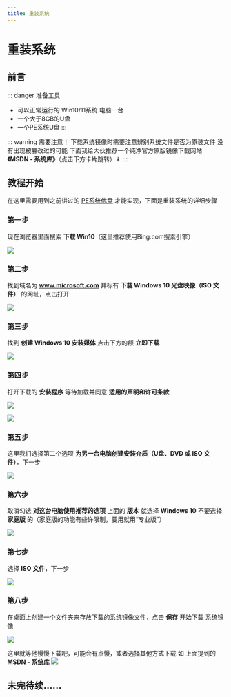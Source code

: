 ```yaml
---
title: 重装系统
---
```


# 重装系统

## 前言

::: danger 准备工具
- 可以正常运行的 Win10/11系统 电脑一台
- 一个大于8GB的U盘
- 一个PE系统U盘
:::

::: warning 需要注意！
下载系统镜像时需要注意辨别系统文件是否为原装文件 没有出现被篡改过的可能 下面我给大伙推荐一个纯净官方原版镜像下载网站 **《MSDN - 系统库》**（点击下方卡片跳转）↡
:::

<Linkcard url="https://www.xitongku.com/" title="MSDN - 系统库" description="致力于原版windows生态服务" logo="/image/pe/win11.png"/>

## 教程开始

在这里需要用到之前讲过的 [PE系统优盘](/initall/pe/pe) 才能实现，下面是重装系统的详细步骤

### 第一步

现在浏览器里面搜索 **下载 Win10**（这里推荐使用Bing.com搜索引擎）

![](/image/pe/reload-01.png)

### 第二步

找到域名为 **www.microsoft.com** 并标有 **下载 Windows 10  光盘映像（ISO 文件）** 的网址，点击打开

![](/image/pe/reload-02.png)

### 第三步

找到 **创建 Windows 10 安装媒体** 点击下方的额 **立即下载**

![](/image/pe/reload-03.png)

### 第四步

打开下载的 **安装程序** 等待加载并同意 **适用的声明和许可条款** 

![](/image/pe/reload-04.png)

![](/image/pe/reload-05.png)

### 第五步

这里我们选择第二个选项 **为另一台电脑创建安装介质（U盘、DVD 或 ISO 文件）**，下一步

![](/image/pe/reload-06.png)

### 第六步

取消勾选 **对这台电脑使用推荐的选项** 上面的 **版本** 就选择 **Windows 10** 不要选择 **家庭版** 的（家庭版的功能有些许限制，要用就用“专业版”）

![](/image/pe/reload-07.png)

### 第七步

选择 **ISO 文件**，下一步

![](/image/pe/reload-08.png)

### 第八步

在桌面上创建一个文件夹来存放下载的系统镜像文件，点击 **保存** 开始下载 系统镜像

![](/image/pe/reload-09.png)

这里就等他慢慢下载吧，可能会有点慢，或者选择其他方式下载 如 上面提到的 **MSDN - 系统库**
![](/image/pe/reload-10.png)

## 未完待续……

